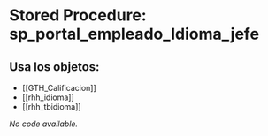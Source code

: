 # Stored Procedure: sp_portal_empleado_Idioma_jefe

## Usa los objetos:
- [[GTH_Calificacion]]
- [[rhh_idioma]]
- [[rhh_tbidioma]]

*No code available.*
